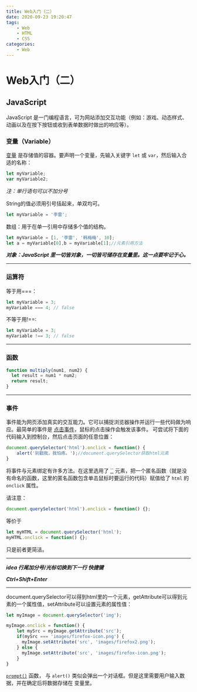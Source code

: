 ```yaml
---
title: Web入门（二）
date: 2020-09-23 19:20:47
tags:
	- Web
	- HTML
	- CSS
categories: 
	- Web
---
```


# Web入门（二）

## JavaScript

JavaScript 是一门编程语言，可为网站添加交互功能（例如：游戏、动态样式、动画以及在按下按钮或收到表单数据时做出的响应等）。

<!--more-->

### 变量（Variable）

[变量](https://developer.mozilla.org/en-US/docs/Glossary/Variable) 是存储值的容器。要声明一个变量，先输入关键字 `let` 或 `var`，然后输入合适的名称：

```js
let myVariable;
var myVariable2;
```

*注：单行语句可以不加分号*

String的值必须用引号括起来，单双均可。

```js
let myVariable = '李雷';
```



数组：用于在单一引用中存储多个值的结构。

```js
let myVariable = [1, '李雷', '韩梅梅', 10];
let a = myVariable[0],b = myVariable[1];//元素引用方法
```



***对象：JavaScript 里一切皆对象，一切皆可储存在变量里。这一点要牢记于心。***

---



### 运算符

等于用===：

```js
let myVariable = 3;
myVariable === 4; // false
```

不等于用!==:

```js
let myVariable = 3;
myVariable !== 3; // false
```

---



### 函数

```js
function multiply(num1, num2) {
  let result = num1 * num2;
  return result;
}
```

---



### 事件

事件能为网页添加真实的交互能力。它可以捕捉浏览器操作并运行一些代码做为响应。最简单的事件是 [点击事件](https://developer.mozilla.org/zh-CN/docs/Web/Events/click)，鼠标的点击操作会触发该事件。 可尝试将下面的代码输入到控制台，然后点击页面的任意位置：

```js
document.querySelector('html').onclick = function() {
    alert('别戳我，我怕疼。');//document.querySelector获取html元素
}
```

将事件与元素绑定有许多方法。在这里选用了 [``](https://developer.mozilla.org/zh-CN/docs/Web/HTML/Element/html) 元素，把一个匿名函数（就是没有命名的函数，这里的匿名函数包含单击鼠标时要运行的代码）赋值给了 `html` 的 `onclick` 属性。

请注意：

```js
document.querySelector('html').onclick = function() {};
```

等价于

```js
let myHTML = document.querySelector('html');
myHTML.onclick = function() {};
```

只是前者更简洁。

---

***idea 行尾加分号/光标切换到下一行 快捷键***

***Ctrl+Shift+Enter***

---

document.querySelector可以得到html里的一个元素，getAttribute可以得到元素的一个属性值，setAttribute可以设置元素的属性值：

```js
let myImage = document.querySelector('img');

myImage.onclick = function() {
    let mySrc = myImage.getAttribute('src');
    if(mySrc === 'images/firefox-icon.png') {
      myImage.setAttribute('src', 'images/firefox2.png');
    } else {
      myImage.setAttribute('src', 'images/firefox-icon.png');
    }
}
```

 [`prompt()`](https://developer.mozilla.org/zh-CN/docs/Web/API/Window.prompt) 函数， 与 `alert()` 类似会弹出一个对话框。但是这里需要用户输入数据，并在确定后将数据存储在 变量里。

